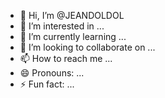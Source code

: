 - 👋 Hi, I’m @JEANDOLDOL
- 👀 I’m interested in ...
- 🌱 I’m currently learning ...
- 💞️ I’m looking to collaborate on ...
- 📫 How to reach me ...
- 😄 Pronouns: ...
- ⚡ Fun fact: ...

<!---
JEANDOLDOL/JEANDOLDOL is a ✨ special ✨ repository because its `README.md` (this file) appears on your GitHub profile.
You can click the Preview link to take a look at your changes.
--->

